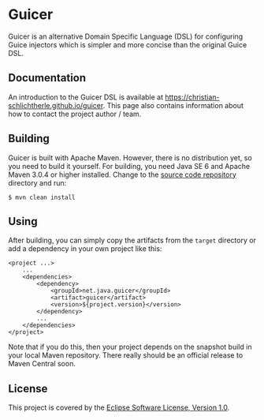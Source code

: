 # Guicer

Guicer is an alternative Domain Specific Language (DSL) for configuring Guice
injectors which is simpler and more concise than the original Guice DSL.

## Documentation

An introduction to the Guicer DSL is available at 
<https://christian-schlichtherle.github.io/guicer>.
This page also contains information about how to contact the project author / team.

## Building

Guicer is built with Apache Maven.
However, there is no distribution yet, so you need to build it yourself.
For building, you need Java SE 6 and Apache Maven 3.0.4 or higher installed.
Change to the [source code repository] directory and run:

    $ mvn clean install

## Using

After building, you can simply copy the artifacts from the `target` directory
or add a dependency in your own project like this:

    <project ...>
        ...
        <dependencies>
            <dependency>
                <groupId>net.java.guicer</groupId>
                <artifact>guicer</artifact>
                <version>${project.version}</version>
            </dependency>
            ...
        </dependencies>
    </project>

Note that if you do this, then your project depends on the snapshot build in
your local Maven repository.
There really should be an official release to Maven Central soon.

## License

This project is covered by the [Eclipse Software License, Version 1.0][ESL-1.0].

[ESL-1.0]: http://www.eclipse.org/legal/epl-v10.html
[Guice]: http://code.google.com/p/google-guice/
[Source Code Repository]: http://github.com/christian-schlichtherle/guicer
